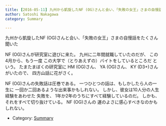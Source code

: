```yaml
---
title: [2016-05-11] 九州から凱旋したNF (OG)さんと会い、「失敗の女王」さまの自慢話をたくさん聞いた
author: Satoshi Nakagawa
category: Summary

---
```


九州から凱旋したNF (OG)さんと会い、「失敗の女王」さまの自慢話をたくさん聞いた

 NF (OG)さんが研究室に遊びに来た。
九州に二年間就職していたのだが、
この4月から、もう一度
この大学で（とりあえずの）バイトをしているところだ
という。
たまたまぼくの研究室に
HM (OG)さん、
YA (OG)さん、
KY (D3+)さんがいたので、
四方山話に花がさく。

 NF (OG)さんの失敗話は圧巻である。
一つひとつの話は、もしかしたら人の一生に
一回か二回あるような出来事かもしれない。
しかし、彼女は10人分の人生経験をあわせた
失敗を、
1年か2年のうちにすべて経験しているのだ。
しかも、それをすべて切り抜けている。
NF (OG)さんの
運のよさに感心すべきなのかもしれない。

- Category: [Summary](https://merapano.github.io/categories.html#Summary)

